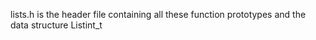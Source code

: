 lists.h is the header file containing all these function prototypes and the data structure Listint_t 
